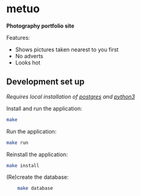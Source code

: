# metuo

**Photography portfolio site**

Features:

* Shows pictures taken nearest to you first
* No adverts
* Looks hot


## Development set up

*Requires local installation of [postgres](https://www.moncefbelyamani.com/how-to-install-postgresql-on-a-mac-with-homebrew-and-lunchy/) and [python3](http://docs.python-guide.org/en/latest/starting/installation/)*

Install and run the application:

```bash
make
```

Run the application:

```bash
make run
```

Reinstall the application:

```bash
make install
```

(Re)create the database:

```bash
    make database
```